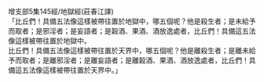 增支部5集145經/地獄經(莊春江譯)  
「比丘們！具備五法像這樣被帶往置於地獄中，哪五個呢？他是殺生者；是未給予而取者；是邪淫者；是妄語者；是榖酒、果酒、酒放逸處者，比丘們！具備這五法像這樣被帶往置於地獄中。  
比丘們！具備五法像這樣被帶往置於天界中，哪五個呢？他是離殺生者；是離未給予而取者；是離邪淫者；是離妄語者；是離榖酒、果酒、酒放逸處者，比丘們！具備這五法像這樣被帶往置於天界中。」  
  
  
